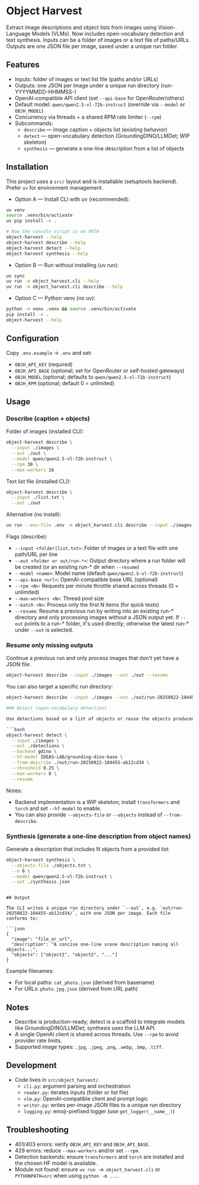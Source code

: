 # Object Harvest

Extract image descriptions and object lists from images using Vision-Language Models (VLMs). Now includes open-vocabulary detection and text synthesis. Inputs can be a folder of images or a text file of paths/URLs. Outputs are one JSON file per image, saved under a unique run folder.

## Features

- Inputs: folder of images or text list file (paths and/or URLs)
- Outputs: one JSON per image under a unique run directory (run-YYYYMMDD-HHMMSS-<id>)
- OpenAI-compatible API client (set `--api-base` for OpenRouter/others)
- Default model: `qwen/qwen2.5-vl-72b-instruct` (override via `--model` or `OBJH_MODEL`)
- Concurrency via threads + a shared RPM rate limiter (`--rpm`)
- Subcommands:
  - `describe` — image caption + objects list (existing behavior)
  - `detect` — open-vocabulary detection (GroundingDINO/LLMDet; WIP skeleton)
  - `synthesis` — generate a one-line description from a list of objects

## Installation

This project uses a `src/` layout and is installable (setuptools backend). Prefer `uv` for environment management.

- Option A — Install CLI with uv (recommended):

```bash
uv venv
source .venv/bin/activate
uv pip install -e .

# Now the console script is on PATH
object-harvest --help
object-harvest describe --help
object-harvest detect --help
object-harvest synthesis --help
```

- Option B — Run without installing (uv run):

```bash
uv sync
uv run -m object_harvest.cli --help
uv run -m object_harvest.cli describe --help
```

- Option C — Python venv (no uv):

```bash
python -m venv .venv && source .venv/bin/activate
pip install -e .
object-harvest --help
```

## Configuration

Copy `.env.example` → `.env` and set:

- `OBJH_API_KEY` (required)
- `OBJH_API_BASE` (optional; set for OpenRouter or self-hosted gateways)
- `OBJH_MODEL` (optional; defaults to `qwen/qwen2.5-vl-72b-instruct`)
- `OBJH_RPM` (optional; default 0 = unlimited)

## Usage

### Describe (caption + objects)

Folder of images (installed CLI):

```bash
object-harvest describe \
  --input ./images \
  --out ./out \
  --model qwen/qwen2.5-vl-72b-instruct \
  --rpm 30 \
  --max-workers 16
```

Text list file (installed CLI):

```bash
object-harvest describe \
  --input ./list.txt \
  --out ./out
```

Alternative (no install):

```bash
uv run --env-file .env -m object_harvest.cli describe --input ./images --out ./out
```

Flags (describe):

- `--input <folder|list.txt>`: Folder of images or a text file with one path/URL per line
- `--out <folder or out/run-*>`: Output directory where a run folder will be created (or an existing run-* dir when `--resume`)
- `--model <name>`: Model name (default `qwen/qwen2.5-vl-72b-instruct`)
- `--api-base <url>`: OpenAI-compatible base URL (optional)
- `--rpm <N>`: Requests per minute throttle shared across threads (0 = unlimited)
- `--max-workers <N>`: Thread pool size
- `--batch <N>`: Process only the first N items (for quick tests)
- `--resume`: Resume a previous run by writing into an existing run-* directory and only processing images without a JSON output yet. If `--out` points to a run-* folder, it's used directly; otherwise the latest run-* under `--out` is selected.

### Resume only missing outputs

Continue a previous run and only process images that don't yet have a JSON file:

```bash
object-harvest describe --input ./images --out ./out --resume
```

You can also target a specific run directory:

```bash
object-harvest describe --input ./images --out ./out/run-20250822-104455-ab12cd34 --resume

### Detect (open-vocabulary detection)

Use detections based on a list of objects or reuse the objects produced by a previous describe run:

```bash
object-harvest detect \
  --input ./images \
  --out ./detections \
  --backend gdino \
  --hf-model IDEAS-LAB/grounding-dino-base \
  --from-describe ./out/run-20250822-104455-ab12cd34 \
  --threshold 0.25 \
  --max-workers 8 \
  --resume
```

Notes:
- Backend implementation is a WIP skeleton; install `transformers` and `torch` and set `--hf-model` to enable.
- You can also provide `--objects-file` or `--objects` instead of `--from-describe`.

### Synthesis (generate a one-line description from object names)

Generate a description that includes N objects from a provided list:

```bash
object-harvest synthesis \
  --objects-file ./objects.txt \
  --n 6 \
  --model qwen/qwen2.5-vl-72b-instruct \
  --out ./synthesis.json
```
```

## Output

The CLI writes a unique run directory under `--out`, e.g. `out/run-20250822-104455-ab12cd34/`, with one JSON per image. Each file conforms to:

```json
{
  "image": "file_or_url",
  "description": "A concise one-line scene description naming all objects...",
  "objects": ["object1", "object2", "..."]
}
```

Example filenames:

- For local paths: `cat_photo.json` (derived from basename)
- For URLs: `photo.jpg.json` (derived from URL path)

## Notes

- Describe is production-ready; detect is a scaffold to integrate models like GroundingDINO/LLMDet; synthesis uses the LLM API.
- A single OpenAI client is shared across threads. Use `--rpm` to avoid provider rate limits.
- Supported image types: `.jpg`, `.jpeg`, `.png`, `.webp`, `.bmp`, `.tiff`.

## Development

- Code lives in `src/object_harvest/`.
  - `cli.py`: argument parsing and orchestration
  - `reader.py`: iterates inputs (folder or list file)
  - `vlm.py`: OpenAI-compatible client and prompt logic
  - `writer.py`: writes per-image JSON files to a unique run directory
  - `logging.py`: emoji-prefixed logger (use `get_logger(__name__)`)

## Troubleshooting

- 401/403 errors: verify `OBJH_API_KEY` and `OBJH_API_BASE`.
- 429 errors: reduce `--max-workers` and/or set `--rpm`.
- Detection backends: ensure `transformers` and `torch` are installed and the chosen HF model is available.
- Module not found: ensure `uv run -m object_harvest.cli` or `PYTHONPATH=src` when using `python -m ...`.
 